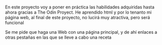 En este proyecto voy a poner en práctica las habilidades adquiridas hasta ahora gracias a The Odin Proyect.
He aprendido html y por lo tenanto mi página web, al final de este proyecto, no lucirá muy atractiva, pero será funcional

Se me pide que haga una Web con una página principal, y de ahí enlaces a otras pestañas en las que se lleve a cabo una receta